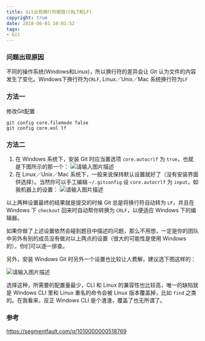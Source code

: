```yaml
---
title: Git出现换行符报错(CRLT和LF)
copyright: true
date: 2018-06-01 10:01:52
tags:
- Git
---
```


### 问题出现原因

不同的操作系统(Windows和Linux)，所以换行符的差异会让 Git 认为文件的内容发生了变化。Windows下换行符为`CRLF`, Linux／Unix／Mac 系统换行符为`LF`

### 方法一

修改Git配置

```
git config core.filemode false
git config core.eol lf
```

### 方法二

1. 在 Windows 系统下，安装 Git 时应当置选项 `core.autocrlf` 为 `true`，也就是下图所示的那一个：
   ![请输入图片描述](http://segmentfault.com/img/bVck90)
2. 在 Linux／Unix／Mac 系统下，一般来说保持默认设置就好了（没有安装界面供选择）。当然你可以手工编辑 `~/.gitconfig` 设 `core.autocrlf` 为 `input`，如我机器上的设置：
   ![请输入图片描述](http://segmentfault.com/img/bVck98)

以上两种设置最终的结果就是提交的时候 Git 总是将换行符自动转为 `LF`，并且在 Windows 下 `checkout` 回来时自动帮你转换为 `CRLF`，以便适应 Windows 下的编辑器。

如果你做了上述设置依然会碰到题目中描述的问题，那么不用想，一定是你的团队中另外有别的成员没有做对以上两点的设置（很大的可能性是使用 Windows 的），你们可以逐一排查。

另外，安装 Windows Git 时另外一个设置也比较让人费解，建议选下图这样的：

![请输入图片描述](http://segmentfault.com/img/bVck99)

选择这种，所需要的配置量最少，CLI 和 Linux 的兼容性也比较高，唯一的缺陷就是 Windows CLI 里和 Linux 重名的命令会被 Linux 版本覆盖掉，比如 `find` 之类的。在我看来，反正 Windows CLI 是个渣渣，覆盖了也无所谓了。

### 参考

https://segmentfault.com/q/1010000000518769